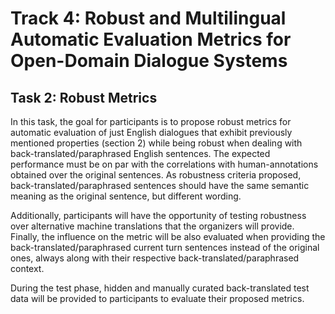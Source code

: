 # Track 4: Robust and Multilingual Automatic Evaluation Metrics for Open-Domain Dialogue Systems

## Task 2: Robust Metrics

In this task, the goal for participants is to propose robust metrics for automatic evaluation of just English dialogues that exhibit previously mentioned properties (section 2) while being robust when dealing with back-translated/paraphrased English sentences. The expected performance must be on par with the correlations with human-annotations obtained over the original sentences. As robustness criteria proposed, back-translated/paraphrased sentences should have the same semantic meaning as the original sentence, but different wording.

Additionally, participants will have the opportunity of testing robustness over alternative machine translations that the organizers will provide. Finally, the influence on the metric will be also evaluated when providing the back-translated/paraphrased current turn sentences instead of the original ones, always along with their respective back-translated/paraphrased context.

During the test phase, hidden and manually curated back-translated test data will be provided to participants to evaluate their proposed metrics.